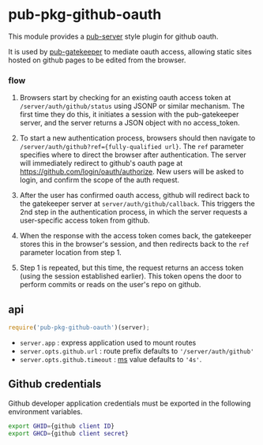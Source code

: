 # pub-pkg-github-oauth

This module provides a [pub-server](https://github.com/jldec/pub-server) style plugin for github oauth.

It is used by [pub-gatekeeper](https://github.com/jldec/pub-gatekeeper) to mediate oauth access, allowing static sites hosted on github pages to be edited from the browser.

### flow

1. Browsers start by checking for an existing oauth access token at `/server/auth/github/status` using JSONP or similar mechanism. The first time they do this, it initiates a session with the pub-gatekeeper server, and the server returns a JSON object with no access_token.

2. To start a new authentication process, browsers should then navigate to `/server/auth/github?ref={fully-qualified url}`. The `ref` parameter specifies where to direct the browser after authentication. The server will immediately redirect to github's oauth page at https://github.com/login/oauth/authorize. New users will be asked to login, and confirm the scope of the auth request.

3. After the user has confirmed oauth access, github will redirect back to the gatekeeper server at `server/auth/github/callback`. This triggers the 2nd step in the authentication process, in which the server requests a user-specific access token from github.

4. When the response with the access token comes back, the gatekeeper stores this in the browser's session, and then redirects back to the `ref` parameter location from step 1.

5. Step 1 is repeated, but this time, the request returns an access token (using the session established earlier). This token opens the door to perform commits or reads on the user's repo on github.

## api

```js
require('pub-pkg-github-oauth')(server);
```

- `server.app` : express application used to mount routes
- `server.opts.github.url` : route prefix defaults to `'/server/auth/github'`
- `server.opts.github.timeout` : [ms](https://github.com/rauchg/ms.js) value defaults to `'4s'`.


## Github credentials
Github developer application credentials must be exported in the following environment variables.

```sh
export GHID={github client ID}
export GHCD={github client secret}
```
